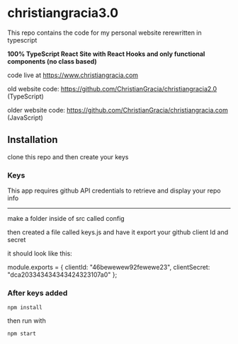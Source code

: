 # christiangracia3.0

This repo contains the code for my personal website rerewritten in typescript

**100% TypeScript React Site with React Hooks and only functional components (no class based)**

code live at https://www.christiangracia.com

old website code: https://github.com/ChristianGracia/christiangracia2.0 (TypeScript)

older website code: https://github.com/ChristianGracia/christiangracia.com (JavaScript)

## Installation

clone this repo and then create your keys

### Keys

This app requires github API credentials to retrieve and display your repo info

---

make a folder inside of src called config

then created a file called keys.js and have it export your github client Id and secret

it should look like this:

module.exports = {
clientId: "46bewewew92fewewe23",
clientSecret: "dca203343434343424323107a0"
};

### After keys added

`npm install`

then run with

`npm start`
